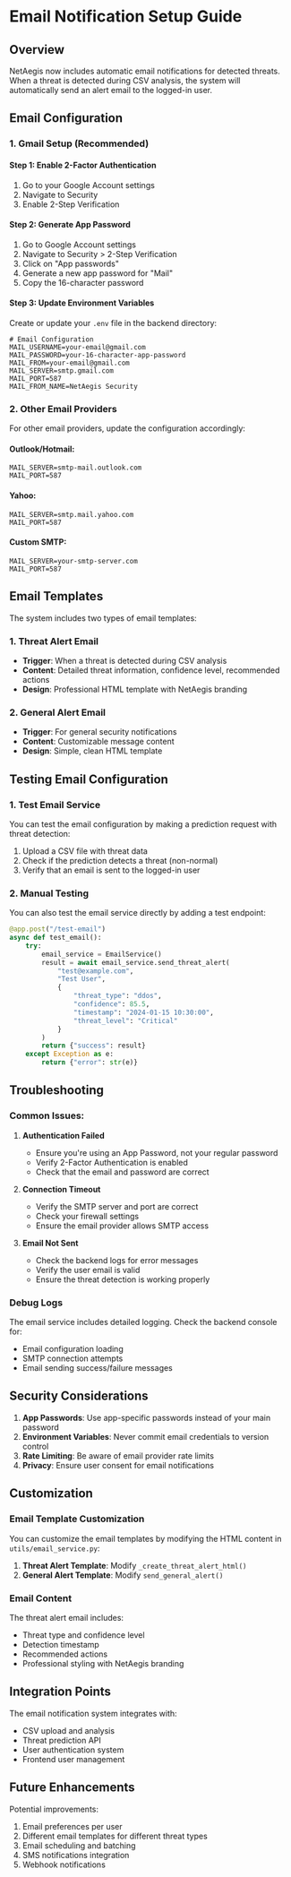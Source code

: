 # Email Notification Setup Guide

## Overview
NetAegis now includes automatic email notifications for detected threats. When a threat is detected during CSV analysis, the system will automatically send an alert email to the logged-in user.

## Email Configuration

### 1. Gmail Setup (Recommended)

#### Step 1: Enable 2-Factor Authentication
1. Go to your Google Account settings
2. Navigate to Security
3. Enable 2-Step Verification

#### Step 2: Generate App Password
1. Go to Google Account settings
2. Navigate to Security > 2-Step Verification
3. Click on "App passwords"
4. Generate a new app password for "Mail"
5. Copy the 16-character password

#### Step 3: Update Environment Variables
Create or update your `.env` file in the backend directory:

```env
# Email Configuration
MAIL_USERNAME=your-email@gmail.com
MAIL_PASSWORD=your-16-character-app-password
MAIL_FROM=your-email@gmail.com
MAIL_SERVER=smtp.gmail.com
MAIL_PORT=587
MAIL_FROM_NAME=NetAegis Security
```

### 2. Other Email Providers

For other email providers, update the configuration accordingly:

#### Outlook/Hotmail:
```env
MAIL_SERVER=smtp-mail.outlook.com
MAIL_PORT=587
```

#### Yahoo:
```env
MAIL_SERVER=smtp.mail.yahoo.com
MAIL_PORT=587
```

#### Custom SMTP:
```env
MAIL_SERVER=your-smtp-server.com
MAIL_PORT=587
```

## Email Templates

The system includes two types of email templates:

### 1. Threat Alert Email
- **Trigger**: When a threat is detected during CSV analysis
- **Content**: Detailed threat information, confidence level, recommended actions
- **Design**: Professional HTML template with NetAegis branding

### 2. General Alert Email
- **Trigger**: For general security notifications
- **Content**: Customizable message content
- **Design**: Simple, clean HTML template

## Testing Email Configuration

### 1. Test Email Service
You can test the email configuration by making a prediction request with threat detection:

1. Upload a CSV file with threat data
2. Check if the prediction detects a threat (non-normal)
3. Verify that an email is sent to the logged-in user

### 2. Manual Testing
You can also test the email service directly by adding a test endpoint:

```python
@app.post("/test-email")
async def test_email():
    try:
        email_service = EmailService()
        result = await email_service.send_threat_alert(
            "test@example.com",
            "Test User",
            {
                "threat_type": "ddos",
                "confidence": 85.5,
                "timestamp": "2024-01-15 10:30:00",
                "threat_level": "Critical"
            }
        )
        return {"success": result}
    except Exception as e:
        return {"error": str(e)}
```

## Troubleshooting

### Common Issues:

1. **Authentication Failed**
   - Ensure you're using an App Password, not your regular password
   - Verify 2-Factor Authentication is enabled
   - Check that the email and password are correct

2. **Connection Timeout**
   - Verify the SMTP server and port are correct
   - Check your firewall settings
   - Ensure the email provider allows SMTP access

3. **Email Not Sent**
   - Check the backend logs for error messages
   - Verify the user email is valid
   - Ensure the threat detection is working properly

### Debug Logs
The email service includes detailed logging. Check the backend console for:
- Email configuration loading
- SMTP connection attempts
- Email sending success/failure messages

## Security Considerations

1. **App Passwords**: Use app-specific passwords instead of your main password
2. **Environment Variables**: Never commit email credentials to version control
3. **Rate Limiting**: Be aware of email provider rate limits
4. **Privacy**: Ensure user consent for email notifications

## Customization

### Email Template Customization
You can customize the email templates by modifying the HTML content in `utils/email_service.py`:

1. **Threat Alert Template**: Modify `_create_threat_alert_html()`
2. **General Alert Template**: Modify `send_general_alert()`

### Email Content
The threat alert email includes:
- Threat type and confidence level
- Detection timestamp
- Recommended actions
- Professional styling with NetAegis branding

## Integration Points

The email notification system integrates with:
- CSV upload and analysis
- Threat prediction API
- User authentication system
- Frontend user management

## Future Enhancements

Potential improvements:
1. Email preferences per user
2. Different email templates for different threat types
3. Email scheduling and batching
4. SMS notifications integration
5. Webhook notifications 